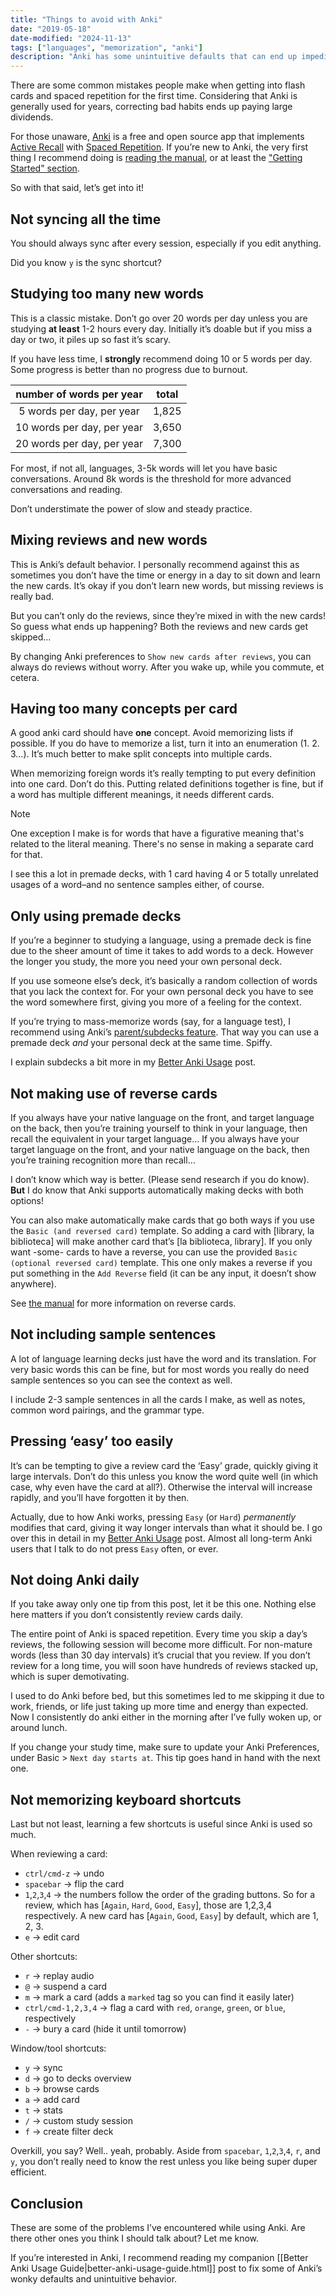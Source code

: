 ```yaml
---
title: "Things to avoid with Anki"
date: "2019-05-18"
date-modified: "2024-11-13"
tags: ["languages", "memorization", "anki"]
description: "Anki has some unintuitive defaults that can end up impeding your learning progress!"
---
```


There are some common mistakes people make when getting into flash cards and
spaced repetition for the first time. Considering that Anki is generally used
for years, correcting bad habits ends up paying large dividends.

For those unaware, [Anki](https://apps.ankiweb.net/) is a free and open source
app that implements
[Active Recall](https://docs.ankiweb.net/background.html#active-recall-testing)
with [Spaced Repetition](https://en.wikipedia.org/wiki/Spaced_repetition). If
you’re new to Anki, the very first thing I recommend doing is
[reading the manual](https://docs.ankiweb.net), or at least the
["Getting Started" section](https://docs.ankiweb.net/getting-started.html).

So with that said, let’s get into it!

## Not syncing all the time

You should always sync after every session, especially if you edit anything.

Did you know `y` is the sync shortcut?

## Studying too many new words

This is a classic mistake. Don’t go over 20 words per day unless you are
studying **at least** 1-2 hours every day. Initially it’s doable but if you miss
a day or two, it piles up so fast it’s scary.

If you have less time, I **strongly** recommend doing 10 or 5 words per day.
Some progress is better than no progress due to burnout.

|  number of words per year  | total |
| :------------------------: | :---: |
| 5 words per day, per year  | 1,825 |
| 10 words per day, per year | 3,650 |
| 20 words per day, per year | 7,300 |

For most, if not all, languages, 3-5k words will let you have basic
conversations. Around 8k words is the threshold for more advanced conversations
and reading.

Don’t understimate the power of slow and steady practice.

## Mixing reviews and new words

This is Anki’s default behavior. I personally recommend against this as
sometimes you don’t have the time or energy in a day to sit down and learn the
new cards. It’s okay if you don’t learn new words, but missing reviews is really
bad.

But you can’t only do the reviews, since they’re mixed in with the new cards! So
guess what ends up happening? Both the reviews and new cards get skipped…

By changing Anki preferences to `Show new cards after reviews`, you can always
do reviews without worry. After you wake up, while you commute, et cetera.

## Having too many concepts per card

A good anki card should have **one** concept. Avoid memorizing lists if
possible. If you do have to memorize a list, turn it into an enumeration (1. 2.
3…). It’s much better to make split concepts into multiple cards.

When memorizing foreign words it’s really tempting to put every definition into
one card. Don’t do this. Putting related definitions together is fine, but if a
word has multiple different meanings, it needs different cards.

> [!NOTE]
> One exception I make is for words that have a figurative meaning that's
> related to the literal meaning. There's no sense in making a separate card for
> that.

I see this a lot in premade decks, with 1 card having 4 or 5 totally unrelated
usages of a word–and no sentence samples either, of course.

## Only using premade decks

If you’re a beginner to studying a language, using a premade deck is fine due to
the sheer amount of time it takes to add words to a deck. However the longer you
study, the more you need your own personal deck.

If you use someone else’s deck, it’s basically a random collection of words that
you lack the context for. For your own personal deck you have to see the word
somewhere first, giving you more of a feeling for the context.

If you’re trying to mass-memorize words (say, for a language test), I recommend
using Anki’s
[parent/subdecks feature](https://docs.ankiweb.net/deck-options.html#subdecks).
That way you can use a premade deck _and_ your personal deck at the same time.
Spiffy.

I explain subdecks a bit more in my
[Better Anki Usage](/posts/anki-usage-guide#anki-subdecks) post.

## Not making use of reverse cards

If you always have your native language on the front, and target language on the
back, then you’re training yourself to think in your language, then recall the
equivalent in your target language… If you always have your target language on
the front, and your native language on the back, then you’re training
recognition more than recall…

I don’t know which way is better. (Please send research if you do know). **But**
I do know that Anki supports automatically making decks with both options!

You can also make automatically make cards that go both ways if you use the
`Basic (and reversed card)` template. So adding a card with \[library, la
biblioteca\] will make another card that’s \[la biblioteca, library\]. If you
only want -some- cards to have a reverse, you can use the provided
`Basic (optional reversed card)` template. This one only makes a reverse if you
put something in the `Add Reverse` field (it can be any input, it doesn’t show
anywhere).

See
[the manual](https://docs.ankiweb.net/templates/generation.html#reverse-cards)
for more information on reverse cards.

## Not including sample sentences

A lot of language learning decks just have the word and its translation. For
very basic words this can be fine, but for most words you really do need sample
sentences so you can see the context as well.

I include 2-3 sample sentences in all the cards I make, as well as notes, common
word pairings, and the grammar type.

## Pressing ‘easy’ too easily

It’s can be tempting to give a review card the ‘Easy’ grade, quickly giving it
large intervals. Don’t do this unless you know the word quite well (in which
case, why even have the card at all?). Otherwise the interval will increase
rapidly, and you’ll have forgotten it by then.

Actually, due to how Anki works, pressing `Easy` (or `Hard`) _permanently_
modifies that card, giving it way longer intervals than what it should be. I go
over this in detail in my
[Better Anki Usage](/posts/anki-usage-guide#why-behavior-changing-plugins-are-needed)
post. Almost all long-term Anki users that I talk to do not press `Easy` often,
or ever.

## Not doing Anki daily

If you take away only one tip from this post, let it be this one. Nothing else
here matters if you don’t consistently review cards daily.

The entire point of Anki is spaced repetition. Every time you skip a day’s
reviews, the following session will become more difficult. For non-mature words
(less than 30 day intervals) it’s crucial that you review. If you don’t review
for a long time, you will soon have hundreds of reviews stacked up, which is
super demotivating.

I used to do Anki before bed, but this sometimes led to me skipping it due to
work, friends, or life just taking up more time and energy than expected. Now I
consistently do anki either in the morning after I’ve fully woken up, or around
lunch.

If you change your study time, make sure to update your Anki Preferences, under
Basic &gt; `Next day starts at`. This tip goes hand in hand with the next one.

## Not memorizing keyboard shortcuts

Last but not least, learning a few shortcuts is useful since Anki is used so
much.

When reviewing a card:

- `ctrl/cmd-z` -> undo
- `spacebar` -> flip the card
- `1`,`2`,`3`,`4` -> the numbers follow the order of the grading buttons. So for
  a review, which has [`Again`, `Hard`, `Good`, `Easy`], those are 1,2,3,4
  respectively. A new card has [`Again`, `Good`, `Easy`] by default, which are
  1, 2, 3.
- `e` -> edit card

Other shortcuts:

- `r` -> replay audio
- `@` -> suspend a card
- `m` -> mark a card (adds a `marked` tag so you can find it easily later)
- `ctrl/cmd-1,2,3,4` -> flag a card with `red`, `orange`, `green`, or `blue`,
  respectively
- `-` -> bury a card (hide it until tomorrow)

Window/tool shortcuts:

- `y` -> sync
- `d` -> go to decks overview
- `b` -> browse cards
- `a` -> add card
- `t` -> stats
- `/` -> custom study session
- `f` -> create filter deck

Overkill, you say? Well.. yeah, probably. Aside from `spacebar`,
`1`,`2`,`3`,`4`, `r`, and `y`, you don’t really need to know the rest unless you
like being super duper efficient.

## Conclusion

These are some of the problems I’ve encountered while using Anki. Are there
other ones you think I should talk about? Let me know.

If you’re interested in Anki, I recommend reading my companion [[Better Anki
Usage Guide|better-anki-usage-guide.html]] post to fix some of Anki’s wonky
defaults and unintuitive behavior.
